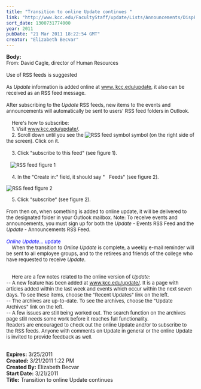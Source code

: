 ```yaml
---
title: "Transition to online Update continues "
link: "http://www.kcc.edu/FacultyStaff/update/Lists/Announcements/DispForm.aspx?ID=182"
sort_date: 1300731774000
year: 2011
pubDate: "21 Mar 2011 18:22:54 GMT"
creator: "Elizabeth Becvar"
---
```


<div><b>Body:</b> <div class=ExternalClassA9948D9B5A7C4623828336FADEFE4720><div><font size=2>From: David Cagle, director of Human Resources<br> <br>Use of RSS feeds is suggested</font></div><font size=2>
<div><br>As <em>Update</em> information is added online at <a href="http://www. kcc.edu/update">www. kcc.edu/update</a>, it also can be received as an RSS feed message.</div>
<div><br>After subscribing to the <em>Update</em> RSS feeds, new items to the events and announcements will automatically be sent to users' RSS feed folders in Outlook.</div>
<div><br>    Here's how to subscribe:<br>    1. Visit <a href="/update/">www.kcc.edu/update/</a></font><font size=2>.<br>    2. Scroll down until you see the <img alt="RSS feed symbol" src="/FacultyStaff/update/PublishingImages/RSS_feed.JPG"> symbol (on the right side of the screen). Click on it.</font></div>
<div><font size=2><br>    3. Click &quot;subscribe to this feed&quot; (see figure 1).<br> </font></div>
<div><font size=2>   <img alt="RSS feed figure 1" src="/FacultyStaff/update/PublishingImages/RSS_feed_figure_1.png"> <br>      <br>    4. In the &quot;Create in:&quot; field, it should say &quot;   Feeds&quot; (see figure 2).</font></div>
<p><font size=2><img alt="RSS feed figure 2" src="/FacultyStaff/update/PublishingImages/RSS_feed_figure_2.png"></font></p>
<p><font size=2>    5. Click &quot;subscribe&quot; (see figure 2).<br> <br>From then on, when something is added to online update, it will be delivered to the designated folder in your Outlook mailbox. Note: To receive events and announcements, you must sign up for both the <em>Update</em> - Events RSS Feed and the <em>Update</em> - Announcements RSS Feed. <br> <br><font color="#0000ff"><em>Online Update</em>... update<br></font>    When the transition to <em>Online Update </em>is complete, a weekly e-mail reminder will be sent to all employee groups, and to the retirees and friends of the college who have requested to receive <em>Update</em>.</font></p><font size=2></font><font size=2>
<p><br>    Here are a few notes related to the online version of <em>Update</em>:<br>-- A new feature has been added at </font><font size=2><a href="/update/">www.kcc.edu/update/</a></font><font size=2>. It is a page with articles added within the last week and events which occur within the next seven days. To see these items, choose the &quot;Recent Updates&quot; link on the left.</font><font size=2><br>-- The archives are up-to-date. To see the archives, choose the &quot;Update Archives&quot; link on the left.<br>-- A few issues are still being worked out. The search function on the archives page still needs some work before it reaches full functionality. </font><font size=2><br> Readers are encouraged to check out the online Update and/or to subscribe to the RSS feeds. Anyone with comments on Update in general or the online Update is invited to provide feedback as well.<br> </font></p></div></div>
<div><b>Expires:</b> 3/25/2011</div>
<div><b>Created:</b> 3/21/2011 1:22 PM</div>
<div><b>Created By:</b> Elizabeth Becvar</div>
<div><b>Start Date:</b> 3/21/2011</div>
<div><b>Title:</b> Transition to online Update continues </div>
